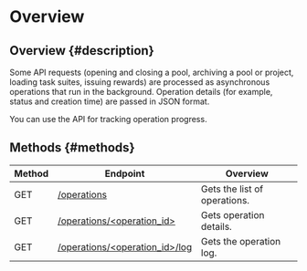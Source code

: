 # Overview

## Overview {#description}

Some API requests (opening and closing a pool, archiving a pool or project, loading task suites, issuing rewards) are processed as asynchronous operations that run in the background. Operation details (for example, status and creation time) are passed in JSON format.

You can use the API for tracking operation progress.

## Methods {#methods}

Method | Endpoint | Overview
----- | ----- | -----
GET | [/operations](get-operations-list.md) | Gets the list of operations.
GET | [/operations/<operation_id>](get-operation.md) | Gets operation details.
GET | [/operations/<operation_id>/log](get-operation-log.md) | Gets the operation log.


